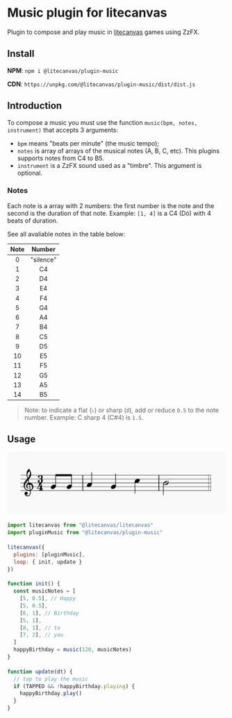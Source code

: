 # Music plugin for litecanvas

Plugin to compose and play music in [litecanvas](https://github.com/litecanvas/engine) games using ZzFX.

## Install

**NPM**: `npm i @litecanvas/plugin-music`

**CDN**: `https://unpkg.com/@litecanvas/plugin-music/dist/dist.js`

## Introduction

To compose a music you must use the function `music(bpm, notes, instrument)` that accepts 3 arguments:

- `bpm` means "beats per minute" (the music tempo);
- `notes` is array of arrays of the musical notes (A, B, C, etc). This plugins supports notes from C4 to B5.
- `instrument` is a ZzFX sound used as a "timbre". This argument is optional.

### Notes

Each note is a array with 2 numbers: the first number is the note and the second is the duration of that note. Example: `[1, 4]` is a C4 (Dó) with 4 beats of duration.

See all avaliable notes in the table below:

| Note |  Number   |
| :--: | :-------: |
|  0   | "silence" |
|  1   |    C4     |
|  2   |    D4     |
|  3   |    E4     |
|  4   |    F4     |
|  5   |    G4     |
|  6   |    A4     |
|  7   |    B4     |
|  8   |    C5     |
|  9   |    D5     |
|  10  |    E5     |
|  11  |    F5     |
|  12  |    G5     |
|  13  |    A5     |
|  14  |    B5     |

> Note: to indicate a flat (♭) or sharp (♯), add or reduce `0.5` to the note number.
> Example: C sharp 4 (C#4) is `1.5`.

## Usage

![](sheet.png)

```js
import litecanvas from "@litecanvas/litecanvas"
import pluginMusic from "@litecanvas/plugin-music"

litecanvas({
  plugins: [pluginMusic],
  loop: { init, update }
})

function init() {
  const musicNotes = [
    [5, 0.5], // Happy
    [5, 0.5],
    [6, 1], // Birthday
    [5, 1],
    [8, 1], // to
    [7, 2], // you
  ]
  happyBirthday = music(120, musicNotes)
}

function update(dt) {
  // tap to play the music
  if (TAPPED && !happyBirthday.playing) {
    happyBirthday.play()
  }
}
```
